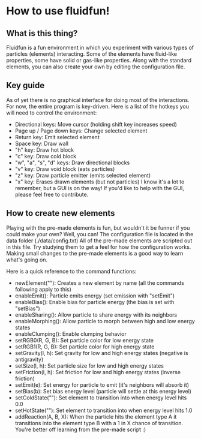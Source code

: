 # How to use fluidfun! #

## What is this thing? ##
Fluidfun is a fun environment in which you experiment with various types of particles (elements) interacting. Some of the elements have fluid-like properties, some have solid or gas-like properties. Along with the standard elements, you can also create your own by editing the configuration file.


## Key guide ##
As of yet there is no graphical interface for doing most of the interactions. For now, the entire program is key-driven. Here is a list of the hotkeys you will need to control the environment:
  * Directional keys: Move cursor (holding shift key increases speed)
  * Page up / Page down keys: Change selected element
  * Return key: Emit selected element
  * Space key: Draw wall
  * "h" key: Draw hot block
  * "c" key: Draw cold block
  * "w", "a", "s", "d" keys: Draw directional blocks
  * "v" key: Draw void block (eats particles)
  * "z" key: Draw particle emitter (emits selected element)
  * "x" key: Erases drawn elements (but not particles)
I know it's a lot to remember, but a GUI is on the way! If you'd like to help with the GUI, please feel free to contribute.

## How to create new elements ##
Playing with the pre-made elements is fun, but wouldn't it be funner if you could make your own? Well, you can! The configuration file is located in the data folder (./data/config.txt) All of the pre-made elements are scripted out in this file. Try studying them to get a feel for how the configuration works. Making small changes to the pre-made elements is a good way to learn what's going on.

Here is a quick reference to the command functions:
  * newElement(""): Creates a new element by name (all the commands following apply to this)
  * enableEmit(): Particle emits energy (set emission with "setEmit")
  * enableBias(): Enable bias for particle energy (the bias is set with "setBias")
  * enableSharing(): Allow particle to share energy with its neighbors
  * enableMorphing(): Allow particle to morph between high and low energy states
  * enableClumping(): Enable clumping behavior
  * setRGB0(R, G, B): Set particle color for low energy state
  * setRGB1(R, G, B): Set particle color for high energy state
  * setGravity(l, h): Set gravity for low and high energy states (negative is antigravity)
  * setSize(l, h): Set particle size for low and high energy states
  * setFriction(l, h): Set friction for low and high energy states (inverse friction)
  * setEmit(e): Set energy for particle to emit (it's neighbors will absorb it)
  * setBias(b): Set bias energy level (particle will settle at this energy level)
  * setColdState(""): Set element to transition into when energy level hits 0.0
  * setHotState(""): Set element to transition into when energy level hits 1.0
  * addReaction(A, B, X): When the particle hits the element type A it transitions into the element type B with a 1 in X chance of transition.
You're better off learning from the pre-made script :)